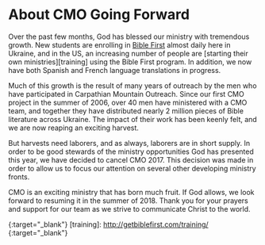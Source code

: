 About CMO Going Forward
=======================

Over the past few months, God has blessed our ministry with tremendous growth. New students are enrolling in [Bible First][getbiblefirst] almost daily here in Ukraine, and in the US, an increasing number of people are [starting their own ministries][training] using the Bible First program. In addition, we now have both Spanish and French language translations in progress.

Much of this growth is the result of many years of outreach by the men who have participated in Carpathian Mountain Outreach. Since our first CMO project in the summer of 2006, over 40 men have ministered with a CMO team, and together they have distributed nearly 2 million pieces of Bible literature across Ukraine. The impact of their work has been keenly felt, and we are now reaping an exciting harvest.

But harvests need laborers, and as always, laborers are in short supply. In order to be good stewards of the ministry opportunities God has presented this year, we have decided to cancel CMO 2017. This decision was made in order to allow us to focus our attention on several other developing ministry fronts.

CMO is an exciting ministry that has born much fruit. If God allows, we look forward to resuming it in the summer of 2018. Thank you for your prayers and support for our team as we strive to communicate Christ to the world.

[getbiblefirst]: http://getbiblefirst.com
{:target="_blank"}
[training]: http://getbiblefirst.com/training/
{:target="_blank"}

